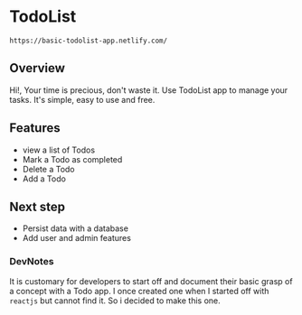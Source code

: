 # TodoList
`https://basic-todolist-app.netlify.com/`
## Overview
Hi!,
Your time is precious, don't waste it. Use TodoList app to manage your tasks. It's simple, easy to use and free.

## Features
 - view a list of Todos
 - Mark a Todo as completed
 - Delete a Todo
 - Add a Todo

## Next step
- Persist data with a database
- Add user and admin features

### DevNotes

It is customary for developers to start off and document their basic grasp of a concept with a Todo app. I once  created one when I started off with `reactjs` but cannot find it. So i decided to make this one.
